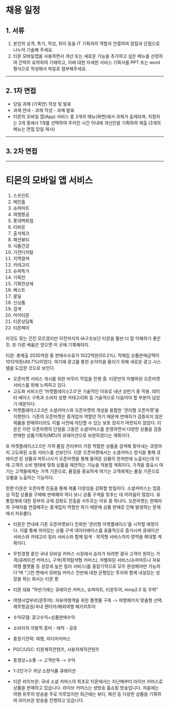 # 채용 일정

## 1. 서류

1. 본인의 성격, 특기, 적성, 취미 등을 IT 기획자의 역할과 연결하여 장점과 단점으로 나누어 기술해 주세요.
2. 티몬 모바일앱을 사용하면서 개선 또는 새로운 기능을 추가하고 싶은 메뉴를 선정하여 간략히 요약하여 기재하고, 이에 대한 자세한 서비스 기획서를 PPT 또는 word 형식으로 작성해서 파일로 첨부해주세요.

---

## 2. 1차 면접

* 당일 과제 (기획안) 작성 및 발표
* 과제 안내 - 과제 작성 - 과제 발표
* 티몬의 모바일 앱(App) 서비스 중 3개의 메뉴(화면)에서 과제가 출제되며, 지원자는 3개 중에서 1개를 선택하여 주어진 시간 이내에 개선안을 기획하여 제출 (3개의 메뉴는 면접 당일 제시)

---

## 3. 2차 면접



---


# 티몬의 모바일 앱 서비스

1. 스프린트
2. 메인홈
3. 슈퍼마트
4. 여행항공
5. 롯데백화점
6. 티비온
7. 출석체크
8. 패션뷰티
9. 식품건강
10. 가전디지털
11. 지역컬쳐
12. 카테고리
13. 슈퍼특가
14. 기획전
15. 기획전상세
16. 베스트
17. 꿀딜
18. 신상품
19. 검색
20. 마이티몬
21. 티몬상담톡
22. 티몬페이



이것도 맞는 건진 모르겠지만 이전까지의 IA구조보단 티몬을 훨씬 더 잘 이해하기 좋은 듯. 또 다른 배움은 얻으면 이 곳에 기록해야지.



티몬: 총매출 2035억원 중 판매수수료가 1022억원(50.2%), 직매입 상품판매금액이 1012억원(49.7%)이었다. 여기에 광고를 통한 순이익을 올리기 위해 새로운 광고 시스템을 도입한 것으로 보인다.

- 오픈마켓 서비스 개시를 위한 마무리 작업을 진행 중. 티몬만의 차별화된 오픈마켓 서비스를 위해 노력하고 있다.
- 고도화 서비스인 '마켓플레이스2.0'은 기술적인 이유로 내년 상반기 중 적용. 데이터 베이스 구축과 소비자 성향 카테고리화 등 기술적으로 다듬어야 할 부분이 남았기 때문이다.
- 마켓플레이스2.0은 소셜커머스와 오픈마켓의 개성을 융합한 '관리형 오픈마켓'을 지향한다. 기존의 오픈마켓은 중개업자 역할만 하기 때문에 판매자가 검증되지 않은 제품을 판매하더라도 이를 사전에 차단할 수 있는 보호 장치가 마련되지 않았다. 티몬은 이런 오픈마켓의 단점을 그동안 소셜커머스를 운영하면서 다양한 상품을 검증 판매한 상품기획자(MD)의 큐레이션으로 보완하겠다는 계획이다.

또 마켓플레이스2.0은 가격·품질 관리부터 가장 적합한 상품을 검색해 찾아내는 과정까지 고도화된 쇼핑 서비스를 선보인다. 티몬 오픈마켓에서는 소셜커머스 방식을 통해 큐레이션 된 상품과 파트너사가 오픈마켓을 통해 들여온 상품이 한꺼번에 노출되는데 이 때 고객의 소비 행태에 맞춰 상품을 제안하는 기능을 적용할 계획이다. 가격을 중요시 여기는 고객들에게는 가격 기준으로, 품질을 중요하게 여기는 고객에게는 품질 기준으로 상품을 노출하는 기능이다.

한편 티몬은 오픈마켓 진출을 통해 제품 다양성을 강화할 방침이다. 소셜커머스는 업종 상 직접 상품을 구매해 판매해야 하다 보니 상품 구색을 맞추는 데 어려움이 많았다. 유통업계에 대한 정부의 규제 강화도 진출을 서두르는 이유 중 하나다. 오픈마켓는 판매자와 구매자를 연결해주는 중개업자 역할만 하기 때문에 상품 판매로 인해 발생하는 문제에서 자유롭다.

- 티몬은 연내에 기존 오픈마켓보다 진화한 ‘관리형 마켓플레이스’를 시작할 예정이다. 이를 통해 의미있는 상품 구색 데이터베이스를 효율적으로 증가시켜 큐레이션 서비스와 카테고리 킬러 서비스와 함께 탐색ㆍ목적형 서비스까지 영역을 확대할 계획이다.

- 무한경쟁 중인 국내 모바일 커머스 시장에서 승자가 되려면 결국 고객이 원하는 가격(큐레이션 커머스), 구색(목적탐색형 커머스), 차별화된 서비스(슈퍼마트나 자유여행 플랫폼 등 성장세 높은 킬러 서비스)를 중장기적으로 모두 완성해야만 가능하다”며 “그런 면에서 모바일 커머스 전반에 대한 균형있는 투자와 함께 내실있는 성장을 하는 회사는 티몬 뿐

- 티몬 대표 “하반기에는 큐레이션 커머스, 슈퍼마트, 티몬투어, mmp2.0 등 주력”

- 여행사업부(티몬투어): 자유여행객을 위한 플랫폼 구축
-> 여행패키지 맞춤형 선택.
제주항공권/국내 렌터카/해외여행 패키지투어

- 수익모델: 광고수익+상품판매수익
- 소비자의 자발적 흥미 - 애착 - 공유
- 중장기전략: 여행, 미디어커머스
- PGC/UGC: 티몬제작콘텐츠, 사용자제작콘텐츠
- 동영상+소통 -> 고객만족 -> 수익
- 1-2인가구 겨냥 소량식품 큐레이션

- 티몬 라이브온: 국내 소셜 커머스의 최초로 티몬에서는 지난해부터 라이브 커머스로 상품을 판매하고 있습니다. 라이브 커머스는 생방송 홈쇼핑 방송입니다. 처음에는 여행 위주의 방송을 주로 이루었지만 최근에는 뷰티, 패션 등 다양한 상품을 기획하여 라이브온 방송을 진행하고 있습니다.
